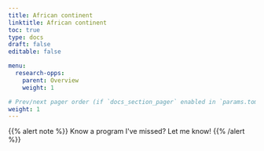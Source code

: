 ```yaml
---
title: African continent
linktitle: African continent
toc: true
type: docs
draft: false
editable: false

menu:
  research-opps:
    parent: Overview
    weight: 1

# Prev/next pager order (if `docs_section_pager` enabled in `params.toml`)
weight: 1
---
```


{{% alert note %}}
Know a program I've missed? Let me know!
{{% /alert %}}
